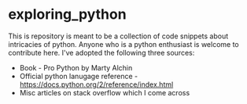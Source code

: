 # exploring_python
This is repository is meant to be a collection of code snippets about intricacies of python. Anyone who is a python enthusiast is welcome to contribute here. I've adopted the following three sources:

  * Book - Pro Python by Marty Alchin
  * Official python lanugage reference - https://docs.python.org/2/reference/index.html
  * Misc articles on stack overflow which I come across
